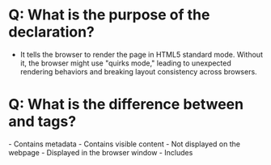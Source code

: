 # Q: What is the purpose of the <!DOCTYPE html> declaration?

- It tells the browser to render the page in HTML5 standard mode. Without it, the browser might use "quirks mode," leading to unexpected rendering behaviors and breaking layout consistency across browsers.

#  Q: What is the difference between <head> and <body> tags?

<head> - Contains metadata
<body> - Contains visible content

<head> - Not displayed on the webpage
<body> - Displayed in the browser window

<head> - Includes <title>, <meta>, links
<body> - Includes headings, paragraphs, images

# Q: Why is the <meta charset="UTF-8"> tag important?

- It sets the character encoding of the document to UTF-8, allowing the webpage to support most characters and symbols from all languages.

# Q: What does the <meta name="viewport"> tag do?

- It makes the website responsive by setting the viewport width to the device width.
<meta name="viewport" content="width=device-width, initial-scale=1.0">
- It ensures the page scales correctly on mobile devices.

# Q: Can a page have multiple <body> tags?

- No, an HTML document can have only one <body> and one <head> tag. Multiple <body> tags are invalid and can break rendering.

# Q: What tags are typically placed inside the <head> section?

- <title>: Page title

- <meta>: Metadata like charset, viewport, description

- <link>: External stylesheets

- <style>: Internal CSS

- <script> (optional): JavaScript (though usually placed before </body>)

# Q: Is the <html> tag mandatory in every HTML page?

- Yes, it's the root element that wraps the entire HTML document. It is required to form a valid structure.

# Q: What is the purpose of the <title> tag?

- It sets the title of the webpage, which appears in the browser tab and helps with SEO (Search Engine Optimization).


	
	
